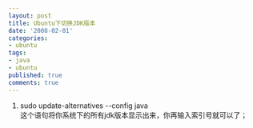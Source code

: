 ```yaml
---
layout: post
title: Ubuntu下切换JDK版本
date: '2008-02-01'
categories:
- ubuntu
tags:
- java
- ubuntu
published: true
comments: true
---
```

<p>
<ol>
	<li>sudo update-alternatives --config java<br />
这个语句将你系统下的所有jdk版本显示出来，你再输入索引号就可以了；</li>
</ol></p>
